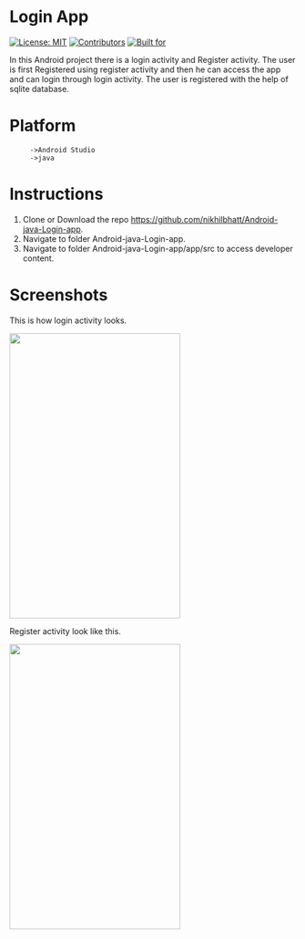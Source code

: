 # Login App

[![License: MIT](https://img.shields.io/badge/License-MIT-blue.svg)](https://github.com/nikhilbhatt/Android-java-Login-app/blob/master/LICENSE)   [![Contributors](https://img.shields.io/badge/CONTRIBUTORS-1-red)](https://github.com/nikhilbhatt/Android-java-Login-app/graphs/contributors)  [![Built for](https://img.shields.io/badge/BUILT%20FOR-ANDORID-brightgreen)](https://www.android.com/)

In this Android project there is a login activity and Register activity.
The user is first Registered using register activity and then he can access the app and can login through login activity.
The user is registered with the help of sqlite database.
 
 # Platform
         ->Android Studio
         ->java
  
 # Instructions
   1. Clone or Download the repo https://github.com/nikhilbhatt/Android-java-Login-app.
   2. Navigate to folder Android-java-Login-app.
   3. Navigate to folder Android-java-Login-app/app/src to access developer content.
   
 # Screenshots
   
   
This is how login activity looks.

<img src="https://github.com/nikhilbhatt/Login/blob/master/login.png" width="300" height="500">
 
 
Register activity look like this.


<img src="https://github.com/nikhilbhatt/Login/blob/master/register.png" width="300" height="500">
